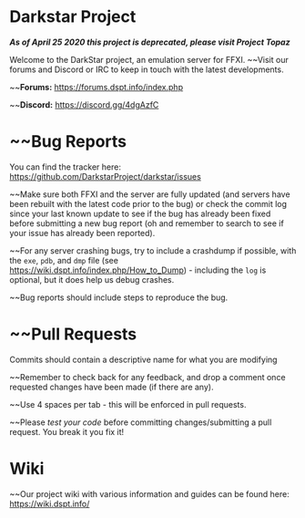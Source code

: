 
Darkstar Project
========
***As of April 25 2020 this project is deprecated, please visit Project Topaz***

Welcome to the DarkStar project, an emulation server for FFXI.
~~Visit our forums and Discord or IRC to keep in touch with the latest developments.

~~**Forums:** https://forums.dspt.info/index.php

~~**Discord:**
https://discord.gg/4dgAzfC

~~Bug Reports
========
You can find the tracker here: https://github.com/DarkstarProject/darkstar/issues

~~Make sure both FFXI and the server are fully updated (and servers have been rebuilt with the latest code prior to the bug) or check the commit log since your last known update to see if the bug has already been fixed before submitting a new bug report (oh and remember to search to see if your issue has already been reported).

~~For any server crashing bugs, try to include a crashdump if possible, with the ```exe```, ```pdb```, and ```dmp``` file (see https://wiki.dspt.info/index.php/How_to_Dump) - including the ```log``` is optional, but it does help us debug crashes.

~~Bug reports should include steps to reproduce the bug.

~~Pull Requests
========
Commits should contain a descriptive name for what you are modifying

~~Remember to check back for any feedback, and drop a comment once requested changes have been made (if there are any).

~~Use 4 spaces per tab - this will be enforced in pull requests.

~~Please *test your code* before committing changes/submitting a pull request. You break it you fix it!

Wiki
========
~~Our project wiki with various information and guides can be found here:
https://wiki.dspt.info/
